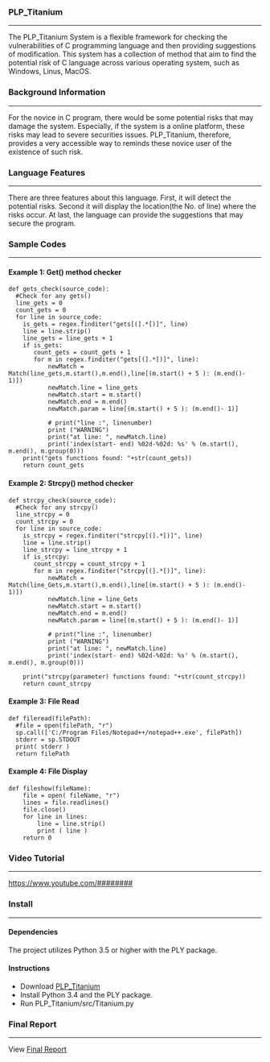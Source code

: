 ### **PLP_Titanium**
---
The PLP_Titanium System is a flexible framework for checking the vulnerabilities of C programming 
language and then providing suggestions of modification. This system has a collection of method that aim 
to find the potential risk of C language across various operating system, such as Windows, Linus, MacOS.   

### **Background Information**
---
For the novice in C program, there would be some potential risks that may damage the system. 
Especially, if the system is a online platform, these risks may lead to severe securities issues.
PLP_Titanium, therefore, provides a very accessible way to reminds these novice user of the existence of 
such risk. 

### **Language Features**
---
There are three features about this language. First, it will detect the potential risks. Second it will 
display the location(the No. of line) where the risks occur. At last, the language can provide the 
suggestions that may secure the program.  

### **Sample Codes**
---
#### Example 1: Get() method checker
```
def gets_check(source_code):
  #Check for any gets()
  line_gets = 0
  count_gets = 0
  for line in source_code:
    is_gets = regex.finditer("gets[(].*[)]", line)
    line = line.strip()
    line_gets = line_gets + 1
    if is_gets:
       count_gets = count_gets + 1
       for m in regex.finditer("gets[(].*[)]", line):
           newMatch = Match(line_gets,m.start(),m.end(),line[(m.start() + 5 ): (m.end()- 1)])
           newMatch.line = line_gets
           newMatch.start = m.start()
           newMatch.end = m.end()
           newMatch.param = line[(m.start() + 5 ): (m.end()- 1)]

           # print("line :", linenumber)
           print ("WARNING")
           print("at line: ", newMatch.line)
           print('index(start- end) %02d-%02d: %s' % (m.start(), m.end(), m.group(0)))
    print("gets functions found: "+str(count_gets))
    return count_gets
```
#### Example 2: Strcpy() method checker
```
def strcpy_check(source_code):
  #Check for any strcpy()
  line_strcpy = 0
  count_strcpy = 0
  for line in source_code:
    is_strcpy = regex.finditer("strcpy[(].*[)]", line)
    line = line.strip()
    line_strcpy = line_strcpy + 1
    if is_strcpy:
       count_strcpy = count_strcpy + 1
       for m in regex.finditer("strcpy[(].*[)]", line):
           newMatch = Match(line_Gets,m.start(),m.end(),line[(m.start() + 5 ): (m.end()- 1)])
           newMatch.line = line_Gets
           newMatch.start = m.start()
           newMatch.end = m.end()
           newMatch.param = line[(m.start() + 5 ): (m.end()- 1)]

           # print("line :", linenumber)
           print ("WARNING")
           print("at line: ", newMatch.line)
           print('index(start- end) %02d-%02d: %s' % (m.start(), m.end(), m.group(0)))

    print("strcpy(parameter) functions found: "+str(count_strcpy))
    return count_strcpy
```

#### Example 3: File Read
```
def fileread(filePath):
  #file = open(filePath, "r")
  sp.call(['C:/Program Files/Notepad++/notepad++.exe', filePath])
  stderr = sp.STDOUT
  print( stderr )
  return filePath
```

#### Example 4: File Display
```
def fileshow(fileName):
    file = open( fileName, "r")
    lines = file.readlines()
    file.close()
    for line in lines:
        line = line.strip()
        print ( line )
    return 0
```

### **Video Tutorial**
---
https://www.youtube.com/########

### **Install**
---
#### Dependencies
The project utilizes Python 3.5 or higher with the PLY package.

#### Instructions
* Download <a href="https://github.com/kensybernadeau/PLP_Titanium/archive/master.zip"> PLP_Titanium </a>
* Install Python 3.4 and the PLY package.
* Run PLP_Titanium/src/Titanium.py

### **Final Report**
---
View <a href="https://#####"> Final Report </a>